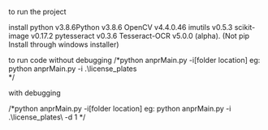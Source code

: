 to run the project 

install python v3.8.6Python v3.8.6
OpenCV v4.4.0.46
imutils v0.5.3
scikit-image v0.17.2
pytesseract v0.3.6
Tesseract-OCR v5.0.0 (alpha). (Not pip Install through windows installer)

to run code 
without debugging
/*python anprMain.py -i[folder location]
eg: python anprMain.py -i .\license_plates\
*/

with debugging

/*python anprMain.py -i[folder location]
eg: python anprMain.py -i .\license_plates\ -d 1
*/
